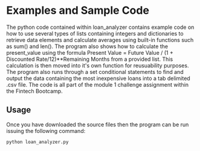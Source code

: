  # Examples and Sample Code
 The python code contained within loan_analyzer contains example code on how to use several types of lists containing integers and dictionaries
 to retrieve data elements and calculate averages using built-in functions such as sum() and len().  The program also shows how to calculate
 the present_value using the formula Present Value = Future Value / (1 + Discounted Rate/12)**Remaining Months from a provided list.  This calculation is then
 moved into it's own function for reusuability purposes. The program also runs through a set conditional statements to find and output the data containing the most 
 inexpensive loans into a tab delimited .csv file.  The code is all part of the module 1 challenge assignment within the Fintech Bootcamp.
 
 ## Usage
 Once you have downloaded the source files then the program can be run issuing the following command:
 ```python
 python loan_analyzer.py
 ```
